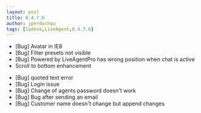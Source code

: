 ```yaml
---
layout: post
title: 0.4.7.6
author: jperdochqu
tags: [ladesk,LiveAgent,0.4.7.6]
---
```


- [Bug] Avatar in IE8
- [Bug] Filter presets not visible
- [Bug] Powered by LiveAgentPro has wrong position when chat is active
- Scroll to bottom enhancement

<!--more-->

- [Bug] quoted text error
- [Bug] Login issue
- [Bug] Change of agents password doesn't work
- [Bug] Bug after sending an email
- [Bug] Customer name doesn't change but append changes
